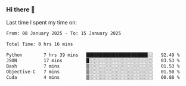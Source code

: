 ### Hi there 👋

<!--
**Grav1tum/Grav1tum** is a ✨ _special_ ✨ repository because its `README.md` (this file) appears on your GitHub profile.

Here are some ideas to get you started:

- 🔭 I’m currently working on ...
- 🌱 I’m currently learning ...
- 👯 I’m looking to collaborate on ...
- 🤔 I’m looking for help with ...
- 💬 Ask me about ...
- 📫 How to reach me: ...
- 😄 Pronouns: ...
- ⚡ Fun fact: ...
-->
Last time I spent my time on:
<!--START_SECTION:waka-->

```txt
From: 08 January 2025 - To: 15 January 2025

Total Time: 8 hrs 16 mins

Python        7 hrs 39 mins   ███████████████████████░░   92.49 %
JSON          17 mins         █░░░░░░░░░░░░░░░░░░░░░░░░   03.53 %
Bash          7 mins          ▒░░░░░░░░░░░░░░░░░░░░░░░░   01.53 %
Objective-C   7 mins          ▒░░░░░░░░░░░░░░░░░░░░░░░░   01.50 %
Cuda          4 mins          ▒░░░░░░░░░░░░░░░░░░░░░░░░   00.88 %
```

<!--END_SECTION:waka-->
